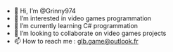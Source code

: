 - 👋 Hi, I’m @Grinny974
- 👀 I’m interested in video games programmation
- 🌱 I’m currently learning C# programmation
- 💞️ I’m looking to collaborate on video games projects
- 📫 How to reach me : glb.game@outlook.fr

<!---
Grinny974/Grinny974 is a ✨ special ✨ repository because its `README.md` (this file) appears on your GitHub profile.
You can click the Preview link to take a look at your changes.
--->
